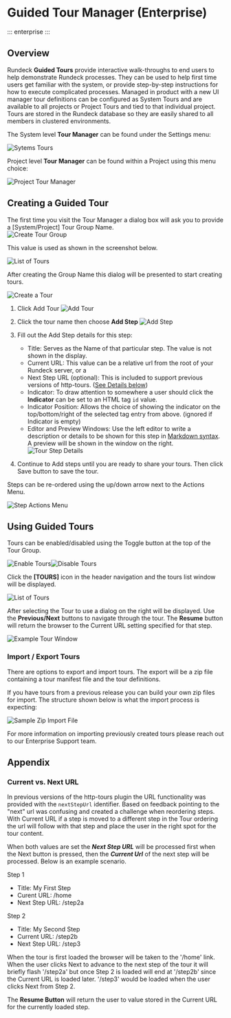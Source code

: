 # Guided Tour Manager (Enterprise)

::: enterprise
:::

## Overview

Rundeck **Guided Tours** provide interactive walk-throughs to end users to help demonstrate Rundeck processes.  They can be used to help first time users get familiar with the system, or provide step-by-step instructions for how to execute complicated processes.  Managed in product with a new UI manager tour definitions can be configured as System Tours and are available to all projects or Project Tours and tied to that individual project.  Tours are stored in the Rundeck database so they are easily shared to all members in clustered environments.

The System level **Tour Manager** can be found under the Settings menu:

![Sytems Tours](@assets/img/tours-system-link.png)

Project level **Tour Manager** can be found within a Project using this menu choice:

![Project Tour Manager](@assets/img/tours-project-link.png)

## Creating a Guided Tour

The first time you visit the Tour Manager a dialog box will ask you to provide a [System/Project] Tour Group Name.  
![Create Tour Group](@assets/img/tours-creategroup.png)

This value is used as shown in the screenshot below.

![List of Tours](@assets/img/tours-listoftours.png)

After creating the Group Name this dialog will be presented to start creating tours.

![Create a Tour](@assets/img/tours-create-blank.png)

1. Click Add Tour
    ![Add Tour](@assets/img/tours-create-add.png)

2. Click the tour name then choose **Add Step**
    ![Add Step](@assets/img/tours-create-addstep.png)

3. Fill out the Add Step details for this step:

    - Title: Serves as the Name of that particular step.  The value is not shown in the display.
    - Current URL: This value can be a relative url from the root of your Rundeck server, or a
    - Next Step URL (optional): This is included to support previous versions of http-tours.  ([See Details below](#current-vs-next-url))
    - Indicator: To draw attention to somewhere a user should click the **Indicator** can be set to an HTML tag `id` value.
    - Indicator Position: Allows the choice of showing the indicator on the top/bottom/right of the selected tag entry from above.  (ignored if Indicator is empty)
    - Editor and Preview Windows: Use the left editor to write a description or details to be shown for this step in [Markdown syntax](https://www.markdownguide.org/basic-syntax/).  A preview will be shown in the window on the right.
    ![Tour Step Details](@assets/img/tours-step-detail.png)

4. Continue to Add steps until you are ready to share your tours. Then click Save button to save the tour.

Steps can be re-ordered using the up/down arrow next to the Actions Menu.

![Step Actions Menu](@assets/img/tours-step-actions.png)

## Using Guided Tours

Tours can be enabled/disabled using the Toggle button at the top of the Tour Group.  

![Enable Tours](@assets/img/tours-enable-tour.png)![Disable Tours](@assets/img/tours-disable-tour.png)

Click the **[TOURS]** icon in the header navigation and the tours list window will be displayed.

![List of Tours](@assets/img/tours-listoftours.png)

After selecting the Tour to use a dialog on the right will be displayed.  Use the **Previous/Next** buttons to navigate through the tour.  The **Resume** button will return the browser to the Current URL setting specified for that step.

![Example Tour Window](@assets/img/tours-example-tour1.png)

### Import / Export Tours

There are options to export and import tours.  The export will be a zip file containing a tour manifest file and the tour definitions.

If you have tours from a previous release you can build your own zip files for import.  The structure shown below is what the import process is expecting:

![Sample Zip Import File](@assets/img/tours-sample-zip.png)

For more information on importing previously created tours please reach out to our Enterprise Support team.


## Appendix

### Current vs. Next URL

In previous versions of the http-tours plugin the URL functionality was provided with the `nextStepUrl` identifier.  Based on feedback pointing to the "next" url was confusing and created a challenge when reordering steps.  With Current URL if a step is moved to a different step in the Tour ordering the url will follow with that step and place the user in the right spot for the tour content.

When both values are set the ___Next Step URL___ will be processed first when the Next button is pressed, then the ___Current Url___ of the next step will be processed.  Below is an example scenario.

Step 1
- Title: My First Step
- Curent URL: /home
- Next Step URL: /step2a

Step 2
- Title: My Second Step
- Current URL: /step2b
- Next Step URL: /step3

When the tour is first loaded the browser will be taken to the '/home' link.  When the user clicks Next to advance to the next step of the tour it will briefly flash '/step2a' but once Step 2 is loaded will end at '/step2b' since the Current URL is loaded later.  '/step3' would be loaded when the user clicks Next from Step 2.

The **Resume Button** will return the user to value stored in the Current URL for the currently loaded step.
